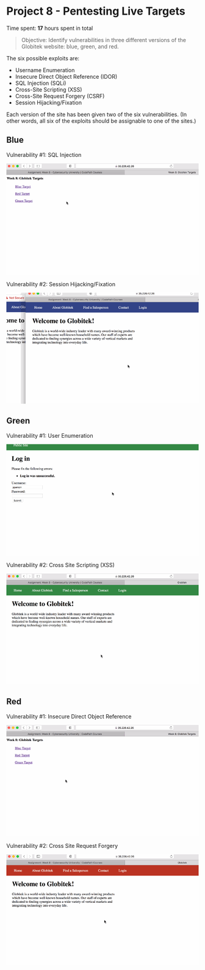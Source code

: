 # Project 8 - Pentesting Live Targets

Time spent: **17** hours spent in total

> Objective: Identify vulnerabilities in three different versions of the Globitek website: blue, green, and red.

The six possible exploits are:
* Username Enumeration
* Insecure Direct Object Reference (IDOR)
* SQL Injection (SQLi)
* Cross-Site Scripting (XSS)
* Cross-Site Request Forgery (CSRF)
* Session Hijacking/Fixation

Each version of the site has been given two of the six vulnerabilities. (In other words, all six of the exploits should be assignable to one of the sites.)

## Blue

Vulnerability #1: SQL Injection

<img src='SQL_Injection_Blue.gif' title='XSS1' width='' alt='' />

Vulnerability #2: Session Hijacking/Fixation

<img src='Session_Hijacking_(Blue).gif' title='XSS1' width='' alt='' />


## Green

Vulnerability #1: User Enumeration

<img src='user_numer_green.gif' title='XSS1' width='' alt='' />

Vulnerability #2: Cross Site Scripting (XSS)

<img src='Cross_Site_Scripting_(Green).gif' title='XSS1' width='' alt='' />


## Red

Vulnerability #1: Insecure Direct Object Reference

<img src='Insecure_Direct_Object_Reference_Red.gif' title='XSS1' width='' alt='' />

Vulnerability #2: Cross Site Request Forgery

<img src='Cross-Site_Request_Forgery_(Red).gif' title='XSS1' width='' alt='' />
